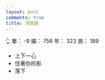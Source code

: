 ```yaml
---
layout: post
comments: true
title: 河百說
---
```


:point_up_2: 單： -9 婚： 756 年： 323 旅： 189

- 上下一心
- 住著你的影
- 落下


